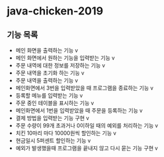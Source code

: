# java-chicken-2019

## 기능 목록
 - 메인 화면을 출력하는 기능 v
 - 메인 화면에서 원하는 기능을 입력받는 기능 v
 - 주문 내역에 대한 정보를 저장하는 기능 v
 - 주문 내역을 초기화 하는 기능 v
 - 주문 내역을 출력하는 기능 v
 - 메인화면에서 3번을 입력받았을 때 프로그램을 종료하는 기능 v
 - 등록할 메뉴를 입력받는 기능 v
 - 주문 중인 테이블을 표시하는 기능 v
 - 메인화면에서 1번을 입력받았을 때 주문을 등록하는 기능 v
 - 결제 방법을 입력받는 기능 구현 v
 - 주문 수량이 99개 초과거나 0이하일 때의 예외를 처리하는 기능 v
 - 치킨 10마리 마다 10000원씩 할인하는 기능 v
 - 현금일시 5퍼센트 할인하는 기능 v
 - 예외가 발생했을때 프로그램을 끝내지 않고 다시 묻는 기능 구현 v